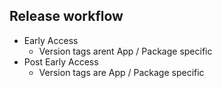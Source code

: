 ## Release workflow
- Early Access
  - Version tags arent App / Package specific
- Post Early Access
  - Version tags are App / Package specific
